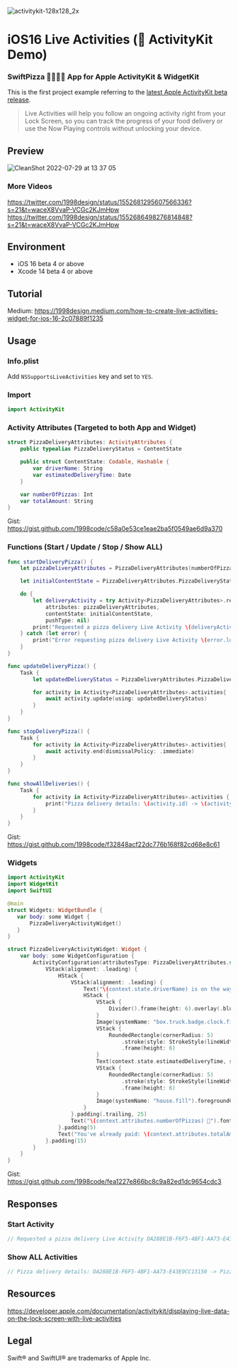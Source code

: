 ![activitykit-128x128_2x](https://user-images.githubusercontent.com/54872601/181689472-8f443ca9-4fa0-418b-b0d3-e0730883889a.png)

# iOS16 Live Activities ( ActivityKit Demo)
### SwiftPizza 🍕👨🏻‍🍳 App for Apple ActivityKit &amp; WidgetKit

This is the first project example referring to the <a href="https://developer.apple.com/news/?id=hi37aek8">latest Apple ActivityKit beta release</a>.

> Live Activities will help you follow an ongoing activity right from your Lock Screen, so you can track the progress of your food delivery or use the Now Playing controls without unlocking your device.

## Preview
![CleanShot 2022-07-29 at 13 37 05](https://user-images.githubusercontent.com/54872601/181690034-bf5b5c58-16c2-45e7-8ef3-57899b0bf208.gif)

### More Videos
https://twitter.com/1998design/status/1552681295607566336?s=21&t=waceX8VvaP-VCGc2KJmHpw
https://twitter.com/1998design/status/1552686498276814848?s=21&t=waceX8VvaP-VCGc2KJmHpw

## Environment
- iOS 16 beta 4 or above
- Xcode 14 beta 4 or above

## Tutorial
Medium: https://1998design.medium.com/how-to-create-live-activities-widget-for-ios-16-2c07889f1235

## Usage
### Info.plist
Add `NSSupportsLiveActivities` key and set to `YES`.
### Import
```swift
import ActivityKit
```
### Activity Attributes (Targeted to both App and Widget)
```swift
struct PizzaDeliveryAttributes: ActivityAttributes {
    public typealias PizzaDeliveryStatus = ContentState

    public struct ContentState: Codable, Hashable {
        var driverName: String
        var estimatedDeliveryTime: Date
    }

    var numberOfPizzas: Int
    var totalAmount: String
}
```
Gist: https://gist.github.com/1998code/c58a0e53ce1eae2ba5f0549ae6d9a370
### Functions (Start / Update / Stop / Show ALL)
```swift
func startDeliveryPizza() {
    let pizzaDeliveryAttributes = PizzaDeliveryAttributes(numberOfPizzas: 1, totalAmount:"$99")

    let initialContentState = PizzaDeliveryAttributes.PizzaDeliveryStatus(driverName: "TIM 👨🏻‍🍳", estimatedDeliveryTime: Date().addingTimeInterval(15 * 60))

    do {
        let deliveryActivity = try Activity<PizzaDeliveryAttributes>.request(
            attributes: pizzaDeliveryAttributes,
            contentState: initialContentState,
            pushType: nil)
        print("Requested a pizza delivery Live Activity \(deliveryActivity.id)")
    } catch (let error) {
        print("Error requesting pizza delivery Live Activity \(error.localizedDescription)")
    }
}

func updateDeliveryPizza() {
    Task {
        let updatedDeliveryStatus = PizzaDeliveryAttributes.PizzaDeliveryStatus(driverName: "TIM 👨🏻‍🍳", estimatedDeliveryTime: Date().addingTimeInterval(60 * 60))

        for activity in Activity<PizzaDeliveryAttributes>.activities{
            await activity.update(using: updatedDeliveryStatus)
        }
    }
}

func stopDeliveryPizza() {
    Task {
        for activity in Activity<PizzaDeliveryAttributes>.activities{
            await activity.end(dismissalPolicy: .immediate)
        }
    }
}

func showAllDeliveries() {
    Task {
        for activity in Activity<PizzaDeliveryAttributes>.activities {
            print("Pizza delivery details: \(activity.id) -> \(activity.attributes)")
        }
    }
}
```
Gist: https://gist.github.com/1998code/f32848acf22dc776b168f82cd68e8c61

### Widgets
```swift
import ActivityKit
import WidgetKit
import SwiftUI

@main
struct Widgets: WidgetBundle {
   var body: some Widget {
       PizzaDeliveryActivityWidget()
   }
}

struct PizzaDeliveryActivityWidget: Widget {
    var body: some WidgetConfiguration {
        ActivityConfiguration(attributesType: PizzaDeliveryAttributes.self) { context in
            VStack(alignment: .leading) {
                HStack {
                    VStack(alignment: .leading) {
                        Text("\(context.state.driverName) is on the way!").font(.headline)
                        HStack {
                            VStack {
                                Divider().frame(height: 6).overlay(.blue).cornerRadius(5)
                            }
                            Image(systemName: "box.truck.badge.clock.fill").foregroundColor(.blue)
                            VStack {
                                RoundedRectangle(cornerRadius: 5)
                                    .stroke(style: StrokeStyle(lineWidth: 1, dash: [5]))
                                    .frame(height: 6)
                            }
                            Text(context.state.estimatedDeliveryTime, style: .timer)
                            VStack {
                                RoundedRectangle(cornerRadius: 5)
                                    .stroke(style: StrokeStyle(lineWidth: 1, dash: [5]))
                                    .frame(height: 6)
                            }
                            Image(systemName: "house.fill").foregroundColor(.green)
                        }
                    }.padding(.trailing, 25)
                    Text("\(context.attributes.numberOfPizzas) 🍕").font(.title).bold()
                }.padding(5)
                Text("You've already paid: \(context.attributes.totalAmount) + $9.9 Delivery Fee 💸").font(.caption).foregroundColor(.secondary)
            }.padding(15)
        }
    }
}
```
Gist: https://gist.github.com/1998code/fea1227e866bc8c9a82ed1dc9654cdc3

## Responses
### Start Activity
```swift
// Requested a pizza delivery Live Activity DA288E1B-F6F5-4BF1-AA73-E43E0CC13150
```
### Show ALL Activities
```swift
// Pizza delivery details: DA288E1B-F6F5-4BF1-AA73-E43E0CC13150 -> PizzaDeliveryAttributes(numberOfPizzas: 1, totalAmount: "$99")
```

## Resources
https://developer.apple.com/documentation/activitykit/displaying-live-data-on-the-lock-screen-with-live-activities

## Legal
Swift® and SwiftUI® are trademarks of Apple Inc.
